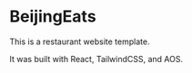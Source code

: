 # BeijingEats
This is a restaurant website template. 

It was built with React, TailwindCSS, and AOS.
